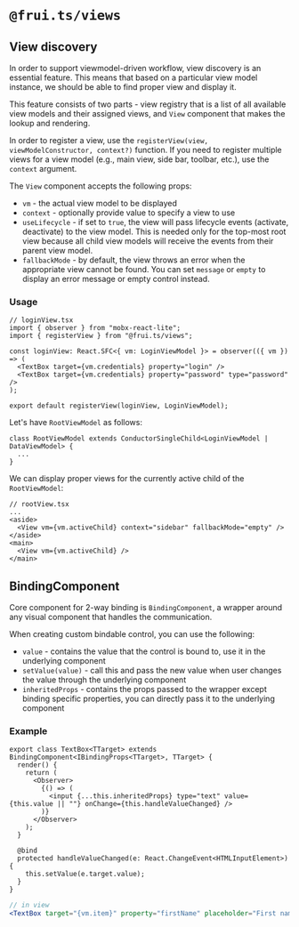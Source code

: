 # `@frui.ts/views`

## View discovery

In order to support viewmodel-driven workflow, view discovery is an essential feature. This means that based on a particular view model instance, we should be able to find proper view and display it.

This feature consists of two parts - view registry that is a list of all available view models and their assigned views, and `View` component that makes the lookup and rendering.

In order to register a view, use the `registerView(view, viewModelConstructor, context?)` function. If you need to register multiple views for a view model (e.g., main view, side bar, toolbar, etc.), use the `context` argument.

The `View` component accepts the following props:

- `vm` - the actual view model to be displayed
- `context` - optionally provide value to specify a view to use
- `useLifecycle` - if set to `true`, the view will pass lifecycle events (activate, deactivate) to the view model. This is needed only for the top-most root view because all child view models will receive the events from their parent view model.
- `fallbackMode` - by default, the view throws an error when the appropriate view cannot be found. You can set `message` or `empty` to display an error message or empty control instead.

### Usage

```tsx
// loginView.tsx
import { observer } from "mobx-react-lite";
import { registerView } from "@frui.ts/views";

const loginView: React.SFC<{ vm: LoginViewModel }> = observer(({ vm }) => (
  <TextBox target={vm.credentials} property="login" />
  <TextBox target={vm.credentials} property="password" type="password" />
);

export default registerView(loginView, LoginViewModel);
```

Let's have `RootViewModel` as follows:

```tsx
class RootViewModel extends ConductorSingleChild<LoginViewModel | DataViewModel> {
  ...
}
```

We can display proper views for the currently active child of the `RootViewModel`:

```tsx
// rootView.tsx
...
<aside>
  <View vm={vm.activeChild} context="sidebar" fallbackMode="empty" />
</aside>
<main>
  <View vm={vm.activeChild} />
</main>
```

## BindingComponent

Core component for 2-way binding is `BindingComponent`, a wrapper around any visual component that handles the communication.

When creating custom bindable control, you can use the following:

- `value` - contains the value that the control is bound to, use it in the underlying component
- `setValue(value)` - call this and pass the new value when user changes the value through the underlying component
- `inheritedProps` - contains the props passed to the wrapper except binding specific properties, you can directly pass it to the underlying component

### Example

```tsx
export class TextBox<TTarget> extends BindingComponent<IBindingProps<TTarget>, TTarget> {
  render() {
    return (
      <Observer>
        {() => (
          <input {...this.inheritedProps} type="text" value={this.value || ""} onChange={this.handleValueChanged} />
        )}
      </Observer>
    );
  }

  @bind
  protected handleValueChanged(e: React.ChangeEvent<HTMLInputElement>) {
    this.setValue(e.target.value);
  }
}
```

```jsx
// in view
<TextBox target="{vm.item}" property="firstName" placeholder="First name" />
```

